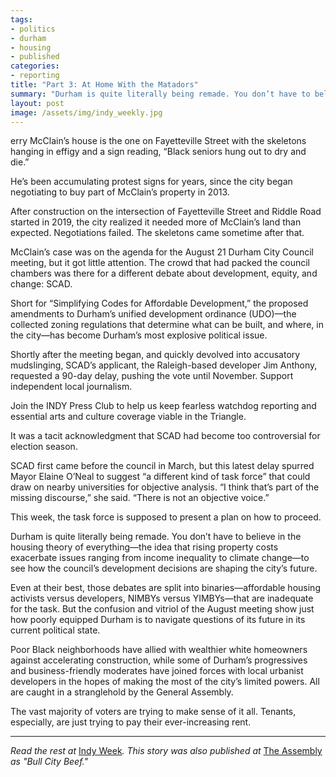 ```yaml
---
tags:
- politics
- durham
- housing
- published
categories:
- reporting
title: "Part 3: At Home With the Matadors"
summary: "Durham is quite literally being remade. You don’t have to believe in the housing theory of everything to see how the council’s development decisions are shaping the city’s future."
layout: post
image: /assets/img/indy_weekly.jpg
---
```

erry McClain’s house is the one on Fayetteville Street with the skeletons hanging in effigy and a sign reading, “Black seniors hung out to dry and die.”

He’s been accumulating protest signs for years, since the city began negotiating to buy part of McClain’s property in 2013.

After construction on the intersection of Fayetteville  Street and Riddle Road started in 2019, the city realized it needed more of McClain’s land than expected. Negotiations failed. The skeletons came sometime after that. 

McClain’s case was on the agenda for the August 21 Durham City Council meeting, but it got little attention. The crowd that had packed the council chambers was there for a different debate about development, equity, and change: SCAD. 

Short for “Simplifying Codes for Affordable Development,” the proposed amendments to Durham’s unified development ordinance (UDO)—the collected zoning regulations that determine what can be built, and where, in the city—has become Durham’s most explosive political issue.

Shortly after the meeting began, and quickly devolved into accusatory mudslinging, SCAD’s applicant, the Raleigh-based developer Jim Anthony, requested a 90-day delay, pushing the vote until November. 
Support independent local journalism. 

Join the INDY Press Club to help us keep fearless watchdog reporting and essential arts and culture coverage viable in the Triangle.

It was a tacit acknowledgment that SCAD had become too controversial for election season. 

SCAD first came before the council in March, but this latest delay spurred Mayor Elaine O’Neal to suggest “a different kind of task force” that could draw on nearby universities for objective analysis. “I think that’s part of the missing discourse,” she said. “There is not an objective voice.”

This week, the task force is supposed to present a plan on how to proceed.

Durham is quite literally being remade. You don’t have to believe in the housing theory of everything—the idea that rising property costs exacerbate issues ranging from income inequality to climate change—to see how the council’s development decisions are shaping the city’s future.

Even at their best, those debates are split into binaries—affordable housing activists versus developers, NIMBYs versus YIMBYs—that are inadequate for the task. But the confusion and vitriol of the August meeting show just how poorly equipped Durham is to navigate questions of its future in its current political state. 

Poor Black neighborhoods have allied with wealthier white homeowners against accelerating construction, while some of Durham’s progressives and business-friendly moderates have joined forces with local urbanist developers in the hopes of making the most of the city’s limited powers. All are caught in a stranglehold by the General Assembly.

The vast majority of voters are trying to make sense of it all. Tenants, especially, are just trying to pay their ever-increasing rent. 

---
_Read the rest at_ [Indy Week](https://indyweek.com/news/durham/at-home-with-the-matadors-durhams-housing-crisis-scad-and-their-impacts-on-the-upcoming-election/)_. This story was also published at_ [The Assembly](https://www.theassemblync.com/politics/elections/durham-scad-affordable-housing-election/) _as "Bull City Beef."_
